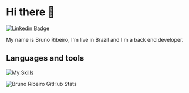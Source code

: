 # Hi there 👋  

[![Linkedin Badge](https://img.shields.io/badge/-LinkedIn-blue?style=flat-square&logo=Linkedin&logoColor=white&link=https://www.linkedin.com/in/bruno-ribeiro-51b520199/)](https://www.linkedin.com/in/bruno-ribeiro-51b520199/)

My name is Bruno Ribeiro, I'm live in Brazil and I'm a back end developer.



## Languages and tools
[![My Skills](https://skillicons.dev/icons?i=nodejs,php,electron,mysql,postgres,mongo,html,css,js,jquery,rabbitmq,redis,docker,kubernetes&theme=light)](https://skillicons.dev)

![Bruno Ribeiro GitHub Stats](https://github-readme-stats.vercel.app/api?username=brunosribeiroo&show_icons=true&theme=radical)
